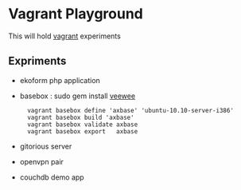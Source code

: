 Vagrant Playground
==================

This will hold [vagrant](http://vagrantup.com/) experiments

Expriments
----------

* ekoform php application
* basebox : sudo gem install [veewee](https://github.com/jedi4ever/veewee)

		vagrant basebox define 'axbase' 'ubuntu-10.10-server-i386'
		vagrant basebox build 'axbase'
		vagrant basebox validate axbase
		vagrant basebox export   axbase

* gitorious server
* openvpn pair
* couchdb demo app


